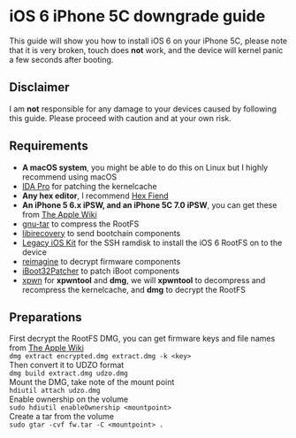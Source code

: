 # iOS 6 iPhone 5C downgrade guide
This guide will show you how to install iOS 6 on your iPhone 5C, please note that it is very broken, touch does **not** work, and the device will kernel panic a few seconds after booting.<br>
## Disclaimer
I am **not** responsible for any damage to your devices caused by following this guide. Please proceed with caution and at your own risk.<br>
## Requirements
- **A macOS system**, you might be able to do this on Linux but I highly recommend using macOS<br>
- [IDA Pro](https://hex-rays.com/ida-pro) for patching the kernelcache<br>
- **Any hex editor**, I recommend [Hex Fiend](https://hexfiend.com)<br>
- **An iPhone 5 6.x iPSW, and an iPhone 5C 7.0 iPSW**, you can get these from [The Apple Wiki](https://theapplewiki.com/wiki/Firmware)<br>
- [gnu-tar](https://formulae.brew.sh/formula/gnu-tar) to compress the RootFS<br>
- [libirecovery](https://formulae.brew.sh/formula/libirecovery) to send bootchain components<br>
- [Legacy iOS Kit](https://github.com/LukeZGD/Legacy-iOS-Kit) for the SSH ramdisk to install the iOS 6 RootFS on to the device<br>
- [reimagine](https://github.com/danzatt/reimagine) to decrypt firmware components<br>
- [iBoot32Patcher](https://github.com/iH8sn0w/iBoot32Patcher) to patch iBoot components<br>
- [xpwn](https://github.com/OothecaPickle/xpwn) for **xpwntool** and **dmg**, we will **xpwntool** to decompress and recompress the kernelcache, and **dmg** to decrypt the RootFS<br>

## Preparations
First decrypt the RootFS DMG, you can get firmware keys and file names from [The Apple Wiki](https://theapplewiki.com/wiki/Firmware)<br>
`dmg extract encrypted.dmg extract.dmg -k <key>`<br>
Then convert it to UDZO format<br>
`dmg build extract.dmg udzo.dmg`<br>
Mount the DMG, take note of the mount point<br>
`hdiutil attach udzo.dmg`<br>
Enable ownership on the volume<br>
`sudo hdiutil enableOwnership <mountpoint>`<br>
Create a tar from the volume<br>
`sudo gtar -cvf fw.tar -C <mountpoint> .`<br>

